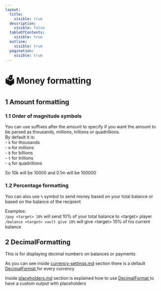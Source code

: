 ```yaml
---
layout:
  title:
    visible: true
  description:
    visible: false
  tableOfContents:
    visible: true
  outline:
    visible: true
  pagination:
    visible: true
---
```


# 🗳️ Money formatting

## 1 Amount formatting

### 1.1 Order of magnitude symbols

You can use suffixes after the amount to specify if you want the amount to be parsed as thousands, millions, trillions or quadrillions. \
By default it is:\
&#x20;   \- `k` for thousands\
&#x20;   \- `m` for millions\
&#x20;   \- `b` for billions\
&#x20;   \- `t` for trillions\
&#x20;   \- `q` for quadrillions

So 10k will be 10000 and 0.1m will be 100000

### 1.2 Percentage formatting

You can also use `%` symbol to send money based on your total balance or based on the balance of the recipient

Examples:\
`/pay <target> 10%` will send 10% of your total balance to \<target> player\
`/balance <target> vault give 10%` will give \<target> 10% of his current balance

## 2 DecimalFormatting

This is for displaying decimal numbers on balances or payments

As you can see inside [currency-settings.md](multiple-currencies-with-offline-payments/currency-settings.md "mention") section there is a default [DecimalFormat ](https://www.baeldung.com/java-decimalformat)for every currency

Inside [placeholders.md](../features/placeholders.md "mention") section is explained how to use [DecimalFormat ](https://www.baeldung.com/java-decimalformat)to have a custom output with placeholders

